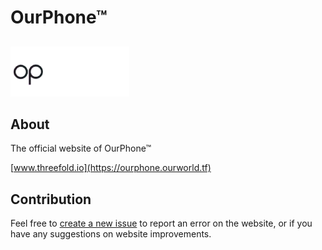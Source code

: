 # OurPhone&trade;

## 

![](./public/images/logo_placeholder.png)

## About

The official website of OurPhone&trade;

[www.threefold.io](https://ourphone.ourworld.tf)

## Contribution

Feel free to [create a new issue](https://github.com/ourworld-tsc/www_ourphone/issues) to report an error on the website, or if you have any suggestions on website improvements. 
